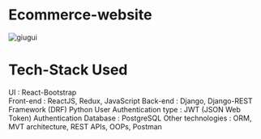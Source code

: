 # Ecommerce-website

![giugui](https://user-images.githubusercontent.com/38787963/167311332-c29fd71e-1e49-4d01-9197-4d3e211a68d8.PNG)

# Tech-Stack Used

UI : React-Bootstrap\
Front-end : ReactJS, Redux, JavaScript
Back-end : Django, Django-REST Framework (DRF) Python
User Authentication type : JWT (JSON Web Token) Authentication
Database : PostgreSQL
Other technologies : ORM, MVT architecture, REST APIs, OOPs, Postman
